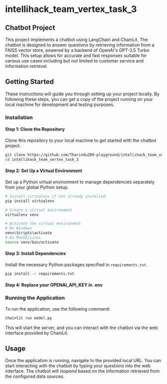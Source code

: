 # intellihack_team_vertex_task_3

## Chatbot Project

This project implements a chatbot using LangChain and ChainLit. The chatbot is designed to answer questions by retrieving information from a FAISS vector store, powered by a backend of OpenAI's GPT-3.5 Turbo model. This setup allows for accurate and fast responses suitable for various use cases including but not limited to customer service and information retrieval.

## Getting Started

These instructions will guide you through setting up your project locally. By following these steps, you can get a copy of the project running on your local machine for development and testing purposes.

### Installation

#### Step 1: Clone the Repository

Clone this repository to your local machine to get started with the chatbot project.

```bash
git clone https://github.com/Tharindu209-playground/intellihack_team_vertex_task_3.git
cd intellihack_team_vertex_task_3
```

#### Step 2: Set Up a Virtual Environment

Set up a Python virtual environment to manage dependencies separately from your global Python setup.

```bash
# Install virtualenv if not already installed
pip install virtualenv

# Create a virtual environment
virtualenv venv

# Activate the virtual environment
# On Windows
venv\Scripts\activate
# On MacOS/Linux
source venv/bin/activate
```

#### Step 3: Install Dependencies

Install the necessary Python packages specified in `requirements.txt`.

```bash
pip install -r requirements.txt
```

#### Step 4: Replace your OPENAI_API_KEY in .env

### Running the Application

To run the application, use the following command:

```bash
chainlit run model.py
```

This will start the server, and you can interact with the chatbot via the web interface provided by ChainLit.

## Usage

Once the application is running, navigate to the provided local URL. You can start interacting with the chatbot by typing your questions into the web interface. The chatbot will respond based on the information retrieved from the configured data sources.
